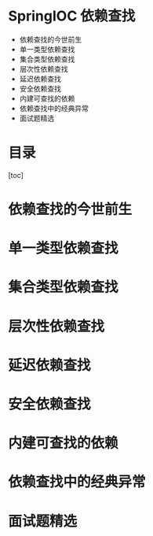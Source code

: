 # SpringIOC 依赖查找

- 依赖查找的今世前生
- 单一类型依赖查找
- 集合类型依赖查找
- 层次性依赖查找
- 延迟依赖查找
- 安全依赖查找
- 内建可查找的依赖
- 依赖查找中的经典异常
- 面试题精选

# 目录

[toc]

# 依赖查找的今世前生





# 单一类型依赖查找





# 集合类型依赖查找





# 层次性依赖查找





# 延迟依赖查找





# 安全依赖查找





# 内建可查找的依赖





# 依赖查找中的经典异常





# 面试题精选





